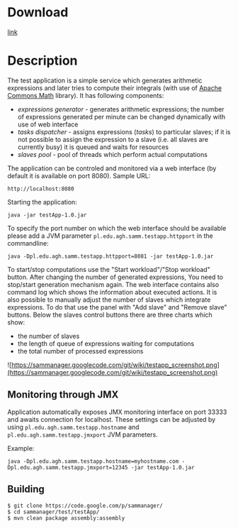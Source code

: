 # Download #

[link](https://sammanager.googlecode.com/git/wiki/testApp-1.1.jar)

# Description #

The test application is a simple service which generates arithmetic expressions and later tries to compute their integrals (with use of [Apache Commons Math](http://commons.apache.org/proper/commons-math/) library). It has following components:

  * _expressions generator_ - generates arithmetic expressions; the number of expressions generated per minute can be changed dynamically with use of web interface
  * _tasks dispatcher_ - assigns expressions (_tasks_) to particular slaves; if it is not possible to assign the expression to a slave (i.e. all slaves are currently busy) it is queued and waits for resources
  * _slaves pool_ - pool of threads which perform actual computations

The application can be controled and monitored via a web interface (by default it is available on port 8080). Sample URL:

```
http://localhost:8080
```

Starting the application:

```
java -jar testApp-1.0.jar
```

To specify the port number on which the web interface should be available please add a JVM parameter `pl.edu.agh.samm.testapp.httpport` in the commandline:

```
java -Dpl.edu.agh.samm.testapp.httpport=8081 -jar testApp-1.0.jar 
```

To start/stop computations use the "Start workload"/"Stop workload" button. After changing the number of generated expressions, You need to stop/start generation mechanism again. The web interface contains also command log which shows the information about executed actions. It is also possible to manually adjust the number of slaves which integrate expressions. To do that use the panel with "Add slave" and "Remove slave" buttons. Below the slaves control buttons there are three charts which show:
  * the number of slaves
  * the length of queue of expressions waiting for computations
  * the total number of processed expressions

![https://sammanager.googlecode.com/git/wiki/testapp_screenshot.png](https://sammanager.googlecode.com/git/wiki/testapp_screenshot.png)

## Monitoring through JMX ##

Application automatically exposes JMX monitoring interface on port 33333 and awaits connection for localhost. These settings can be adjusted by using `pl.edu.agh.samm.testapp.hostname` and `pl.edu.agh.samm.testapp.jmxport` JVM parameters.

Example:

```
java -Dpl.edu.agh.samm.testapp.hostname=myhostname.com -Dpl.edu.agh.samm.testapp.jmxport=12345 -jar testApp-1.0.jar
```

## Building ##

```
$ git clone https://code.google.com/p/sammanager/
$ cd sammanager/test/testApp/
$ mvn clean package assembly:assembly
```